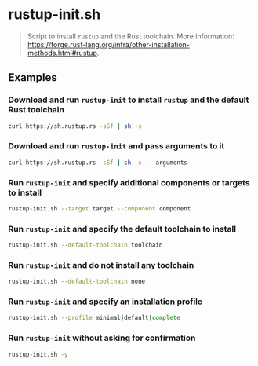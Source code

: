 # rustup-init.sh

> Script to install `rustup` and the Rust toolchain. More information: <https://forge.rust-lang.org/infra/other-installation-methods.html#rustup>.

## Examples

### Download and run `rustup-init` to install `rustup` and the default Rust toolchain

```bash
curl https://sh.rustup.rs -sSf | sh -s
```

### Download and run `rustup-init` and pass arguments to it

```bash
curl https://sh.rustup.rs -sSf | sh -s -- arguments
```

### Run `rustup-init` and specify additional components or targets to install

```bash
rustup-init.sh --target target --component component
```

### Run `rustup-init` and specify the default toolchain to install

```bash
rustup-init.sh --default-toolchain toolchain
```

### Run `rustup-init` and do not install any toolchain

```bash
rustup-init.sh --default-toolchain none
```

### Run `rustup-init` and specify an installation profile

```bash
rustup-init.sh --profile minimal|default|complete
```

### Run `rustup-init` without asking for confirmation

```bash
rustup-init.sh -y
```
